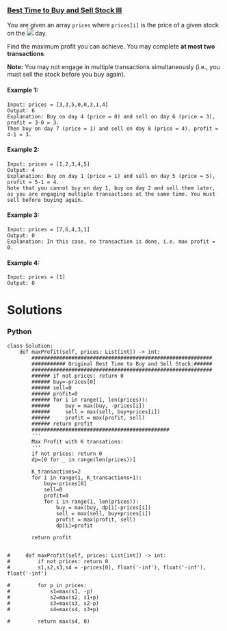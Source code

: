 ### [Best Time to Buy and Sell Stock III](https://leetcode.com/problems/best-time-to-buy-and-sell-stock-iii/) <br>

You are given an array `prices` where `prices[i]` is the price of a given stock on the <img src="https://render.githubusercontent.com/render/math?math=i^{th}"> day.

Find the maximum profit you can achieve. You may complete **at most two transactions**.

**Note:** You may not engage in multiple transactions simultaneously (i.e., you must sell the stock before you buy again).



#### Example 1:

```
Input: prices = [3,3,5,0,0,3,1,4]
Output: 6
Explanation: Buy on day 4 (price = 0) and sell on day 6 (price = 3), profit = 3-0 = 3.
Then buy on day 7 (price = 1) and sell on day 8 (price = 4), profit = 4-1 = 3.

```

#### Example 2:

```
Input: prices = [1,2,3,4,5]
Output: 4
Explanation: Buy on day 1 (price = 1) and sell on day 5 (price = 5), profit = 5-1 = 4.
Note that you cannot buy on day 1, buy on day 2 and sell them later, as you are engaging multiple transactions at the same time. You must sell before buying again.

```


#### Example 3:

```
Input: prices = [7,6,4,3,1]
Output: 0
Explanation: In this case, no transaction is done, i.e. max profit = 0.

```

#### Example 4:

```
Input: prices = [1]
Output: 0

```


# Solutions

### Python
```
class Solution:
    def maxProfit(self, prices: List[int]) -> int:
        ###########################################################
        ########### Original Best Time to Buy and Sell Stock:######
        ###########################################################
        ###### if not prices: return 0
        ###### buy=-prices[0]
        ###### sell=0
        ###### profit=0
        ###### for i in range(1, len(prices)):
        ######     buy = max(buy, -prices[i])
        ######     sell = max(sell, buy+prices[i])
        ######     profit = max(profit, sell)
        ###### return profit
        #############################################
        '''
        Max Profit with K transations:
        '''
        if not prices: return 0
        dp=[0 for _ in range(len(prices))]
        
        K_transactions=2
        for i in range(1, K_transactions+1):
            buy=-prices[0]
            sell=0
            profit=0
            for i in range(1, len(prices)):
                buy = max(buy, dp[i]-prices[i])
                sell = max(sell, buy+prices[i])
                profit = max(profit, sell)
                dp[i]=profit
                
        return profit
    
    
#     def maxProfit(self, prices: List[int]) -> int:
#         if not prices: return 0
#         s1,s2,s3,s4 = -prices[0], float('-inf'), float('-inf'), float('-inf')
        
#         for p in prices:
#             s1=max(s1, -p)
#             s2=max(s2, s1+p)
#             s3=max(s3, s2-p)
#             s4=max(s4, s3+p)
            
#         return max(s4, 0)

```

